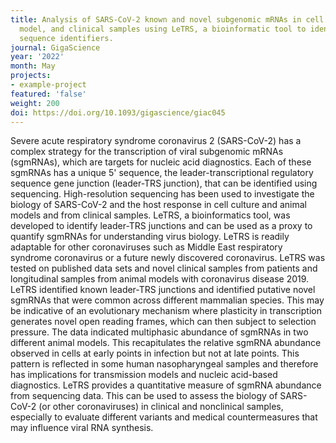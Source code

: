 ```yaml
---
title: Analysis of SARS-CoV-2 known and novel subgenomic mRNAs in cell culture, animal
  model, and clinical samples using LeTRS, a bioinformatic tool to identify unique
  sequence identifiers.
journal: GigaScience
year: '2022'
month: May
projects:
- example-project
featured: 'false'
weight: 200
doi: https://doi.org/10.1093/gigascience/giac045
---
```


Severe acute respiratory syndrome coronavirus 2 (SARS-CoV-2) has a complex strategy for the transcription of viral subgenomic mRNAs (sgmRNAs), which are targets for nucleic acid diagnostics. Each of these sgmRNAs has a unique 5' sequence, the leader-transcriptional regulatory sequence gene junction (leader-TRS junction), that can be identified using sequencing. High-resolution sequencing has been used to investigate the biology of SARS-CoV-2 and the host response in cell culture and animal models and from clinical samples. LeTRS, a bioinformatics tool, was developed to identify leader-TRS junctions and can be used as a proxy to quantify sgmRNAs for understanding virus biology. LeTRS is readily adaptable for other coronaviruses such as Middle East respiratory syndrome coronavirus or a future newly discovered coronavirus. LeTRS was tested on published data sets and novel clinical samples from patients and longitudinal samples from animal models with coronavirus disease 2019. LeTRS identified known leader-TRS junctions and identified putative novel sgmRNAs that were common across different mammalian species. This may be indicative of an evolutionary mechanism where plasticity in transcription generates novel open reading frames, which can then subject to selection pressure. The data indicated multiphasic abundance of sgmRNAs in two different animal models. This recapitulates the relative sgmRNA abundance observed in cells at early points in infection but not at late points. This pattern is reflected in some human nasopharyngeal samples and therefore has implications for transmission models and nucleic acid-based diagnostics. LeTRS provides a quantitative measure of sgmRNA abundance from sequencing data. This can be used to assess the biology of SARS-CoV-2 (or other coronaviruses) in clinical and nonclinical samples, especially to evaluate different variants and medical countermeasures that may influence viral RNA synthesis.